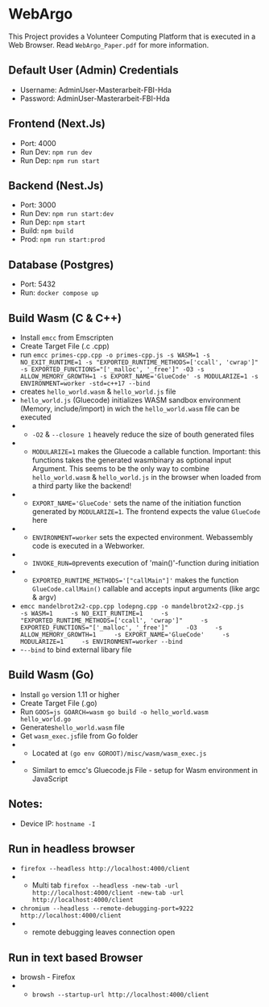 # WebArgo
This Project provides a Volunteer Computing Platform that is executed in a Web Browser.
Read `WebArgo_Paper.pdf` for more information.

## Default User (Admin) Credentials
- Username: AdminUser-Masterarbeit-FBI-Hda
- Password: AdminUser-Masterarbeit-FBI-Hda

## Frontend (Next.Js)
- Port: 4000
- Run Dev: `npm run dev`
- Run Dep: `npm run start`

## Backend (Nest.Js)
- Port: 3000
- Run Dev: `npm run start:dev`
- Run Dep: `npm start`
- Build: `npm build`
- Prod: `npm run start:prod`

## Database (Postgres)
- Port: 5432
- Run: `docker compose up`

## Build Wasm (C & C++)
- Install `emcc` from Emscripten
- Create Target File (.c .cpp)
- run `emcc primes-cpp.cpp -o primes-cpp.js -s WASM=1 -s NO_EXIT_RUNTIME=1 -s "EXPORTED_RUNTIME_METHODS=['ccall', 'cwrap']" -s EXPORTED_FUNCTIONS="['_malloc', '_free']" -O3 -s ALLOW_MEMORY_GROWTH=1 -s EXPORT_NAME='GlueCode' -s MODULARIZE=1 -s ENVIRONMENT=worker -std=c++17 --bind`
- creates `hello_world.wasm` & `hello_world.js` file
- `hello_world.js` (Gluecode) initializes WASM sandbox environment (Memory, include/import) in wich the `hello_world.wasm` file can be executed
- - `-O2` & `--closure 1` heavely reduce the size of bouth generated files
- - `MODULARIZE=1` makes the Gluecode a callable function. Important: this functions takes the generated wasmbinary as optional input Argument. This seems to be the only way to combine `hello_world.wasm` & `hello_world.js` in the browser when loaded from a third party like the backend!
- - `EXPORT_NAME='GlueCode'` sets the name of the initiation function generated by `MODULARIZE=1`. The frontend expects the value `GlueCode` here
- - `ENVIRONMENT=worker` sets the expected environment. Webassembly code is executed in a Webworker.
- - `INVOKE_RUN=0`prevents execution of 'main()'-function during initiation
- - `EXPORTED_RUNTIME_METHODS='["callMain"]'` makes the function `GlueCode.callMain()` callable and accepts input arguments (like argc & argv)
- `emcc mandelbrot2x2-cpp.cpp lodepng.cpp -o mandelbrot2x2-cpp.js     -s WASM=1     -s NO_EXIT_RUNTIME=1     -s "EXPORTED_RUNTIME_METHODS=['ccall', 'cwrap']"     -s EXPORTED_FUNCTIONS="['_malloc', '_free']"     -O3     -s ALLOW_MEMORY_GROWTH=1     -s EXPORT_NAME='GlueCode'     -s MODULARIZE=1     -s ENVIRONMENT=worker --bind`
- -`--bind` to bind external libary file

## Build Wasm (Go)
- Install `go` version 1.11 or higher
- Create Target File (.go)
- Run `GOOS=js GOARCH=wasm go build -o hello_world.wasm hello_world.go`
- Generates`hello_world.wasm` file
- Get `wasm_exec.js`file from Go folder
- - Located at `(go env GOROOT)/misc/wasm/wasm_exec.js`
- - Similart to emcc's Gluecode.js File - setup for Wasm environment in JavaScript 

## Notes:
- Device IP: `hostname -I`

## Run in headless browser
- `firefox --headless http://localhost:4000/client`
- - Multi tab `firefox --headless -new-tab -url http://localhost:4000/client -new-tab -url http://localhost:4000/client`
- `chromium --headless --remote-debugging-port=9222 http://localhost:4000/client`
- - remote debugging leaves connection open

## Run in text based Browser
- browsh - Firefox
- - `browsh --startup-url http://localhost:4000/client`
